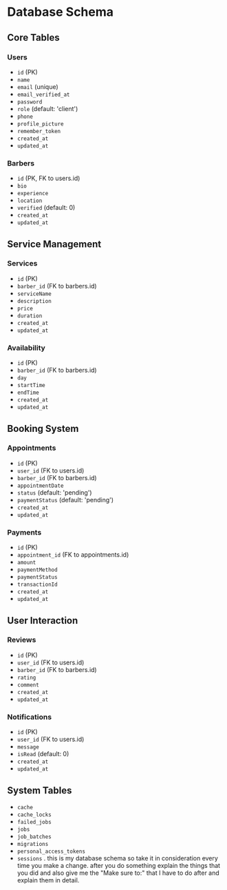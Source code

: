 # Database Schema

## Core Tables

### Users

-   `id` (PK)
-   `name`
-   `email` (unique)
-   `email_verified_at`
-   `password`
-   `role` (default: 'client')
-   `phone`
-   `profile_picture`
-   `remember_token`
-   `created_at`
-   `updated_at`

### Barbers

-   `id` (PK, FK to users.id)
-   `bio`
-   `experience`
-   `location`
-   `verified` (default: 0)
-   `created_at`
-   `updated_at`

## Service Management

### Services

-   `id` (PK)
-   `barber_id` (FK to barbers.id)
-   `serviceName`
-   `description`
-   `price`
-   `duration`
-   `created_at`
-   `updated_at`

### Availability

-   `id` (PK)
-   `barber_id` (FK to barbers.id)
-   `day`
-   `startTime`
-   `endTime`
-   `created_at`
-   `updated_at`

## Booking System

### Appointments

-   `id` (PK)
-   `user_id` (FK to users.id)
-   `barber_id` (FK to barbers.id)
-   `appointmentDate`
-   `status` (default: 'pending')
-   `paymentStatus` (default: 'pending')
-   `created_at`
-   `updated_at`

### Payments

-   `id` (PK)
-   `appointment_id` (FK to appointments.id)
-   `amount`
-   `paymentMethod`
-   `paymentStatus`
-   `transactionId`
-   `created_at`
-   `updated_at`

## User Interaction

### Reviews

-   `id` (PK)
-   `user_id` (FK to users.id)
-   `barber_id` (FK to barbers.id)
-   `rating`
-   `comment`
-   `created_at`
-   `updated_at`

### Notifications

-   `id` (PK)
-   `user_id` (FK to users.id)
-   `message`
-   `isRead` (default: 0)
-   `created_at`
-   `updated_at`

## System Tables

-   `cache`
-   `cache_locks`
-   `failed_jobs`
-   `jobs`
-   `job_batches`
-   `migrations`
-   `personal_access_tokens`
-   `sessions`
    .
    this is my database schema so take it in consideration every time you make a change.
    after you do something explain the things that you did and also give me the
    "Make sure to:" that I have to do after and explain them in detail.
